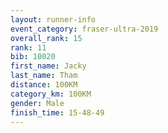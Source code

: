 ```yaml
---
layout: runner-info 
event_category: fraser-ultra-2019 
overall_rank: 15
rank: 11
bib: 10020
first_name: Jacky
last_name: Tham
distance: 100KM
category_km: 100KM
gender: Male
finish_time: 15-48-49
---
```

